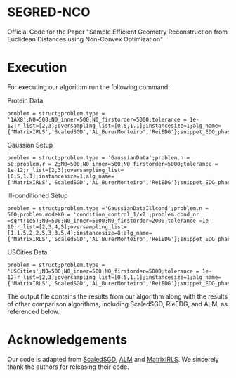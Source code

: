 # SEGRED-NCO
Official Code for the Paper "Sample Efficient Geometry Reconstruction from Euclidean Distances using Non-Convex Optimization"

# Execution 
For executing our algorithm run the following command: <br>

Protein Data 
```
problem = struct;problem.type = '1AX8';N0=500;N0_inner=500;N0_firstorder=5000;tolerance = 1e-12;r_list=[2,3];oversampling_list=[0.5,1.1];instancesize=1;alg_name={'MatrixIRLS','ScaledSGD','AL_BurerMonteiro','ReiEDG'};snippet_EDG_phasetransitions;
```
Gaussian Setup 
```
problem = struct;problem.type = 'GaussianData';problem.n = 50;problem.r = 2;N0=500;N0_inner=500;N0_firstorder=5000;tolerance = 1e-12;r_list=[2,3];oversampling_list=[0.5,1.1];instancesize=1;alg_name={'MatrixIRLS','ScaledSGD','AL_BurerMonteiro','ReiEDG'};snippet_EDG_phasetransitions;
```
Ill-conditioned Setup
```
problem = struct;problem.type ='GaussianDataIllcond';problem.n = 500;problem.modeX0 = 'condition_control_1/x2';problem.cond_nr =sqrt(1e5);N0=500;N0_inner=5000;N0_firstorder=2000;tolerance =1e-10;r_list=[2,3,4,5];oversampling_list=[1,1.5,2,2.5,3,3.5,4];instancesize=8;alg_name={'MatrixIRLS','ScaledSGD','AL_BurerMonteiro','ReiEDG'};snippet_EDG_phasetransitions
```
USCities Data:
```
problem = struct;problem.type = 'USCities';N0=500;N0_inner=500;N0_firstorder=5000;tolerance = 1e-12;r_list=[2,3];oversampling_list=[0.5,1.1];instancesize=1;alg_name={'MatrixIRLS','ScaledSGD','AL_BurerMonteiro','ReiEDG'};snippet_EDG_phasetransitions;
```

The output file contains the results from our algorithm along with the results of other comparison algorithms, including ScaledSGD, RieEDG, and ALM, as referenced below.

# Acknowledgements
Our code is adapted from [ScaledSGD](https://github.com/Hong-Ming/ScaledSGD), [ALM](https://github.com/abiy-tasissa/Nonconvex-Euclidean-Distance-Geometry-Problem-Solver) and [MatrixIRLS](https://github.com/ckuemmerle/MatrixIRLS). We sincerely thank the authors for releasing their code.
